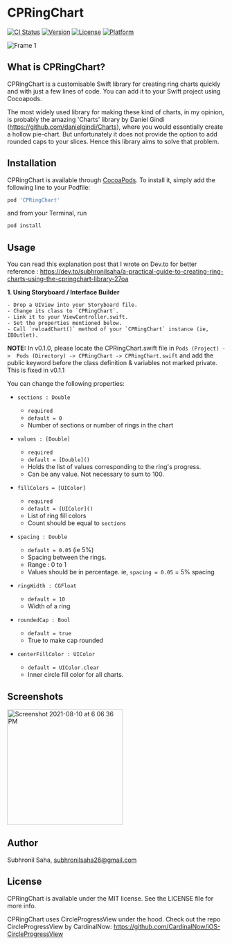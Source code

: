 # CPRingChart

[![CI Status](https://img.shields.io/travis/44949134/CPRingChart.svg?style=flat)](https://travis-ci.org/44949134/CPRingChart)
[![Version](https://img.shields.io/cocoapods/v/CPRingChart.svg?style=flat)](https://cocoapods.org/pods/CPRingChart)
[![License](https://img.shields.io/cocoapods/l/CPRingChart.svg?style=flat)](https://cocoapods.org/pods/CPRingChart)
[![Platform](https://img.shields.io/cocoapods/p/CPRingChart.svg?style=flat)](https://cocoapods.org/pods/CPRingChart)

![Frame 1](https://user-images.githubusercontent.com/44949134/130314598-fcd33806-7961-44eb-8333-626e2da4c1d6.png)

## What is CPRingChart?

CPRingChart is a customisable Swift library for creating ring charts quickly and with just a few lines of code. You can add it to your Swift project using Cocoapods.

The most widely used library for making these kind of charts, in my opinion, is probably the amazing 'Charts' library by Daniel Gindi (https://github.com/danielgindi/Charts), where you would  essentially create a hollow pie-chart. But unfortunately it does not provide the option to add rounded caps to your slices. Hence this library aims to solve that problem.

## Installation

CPRingChart is available through [CocoaPods](https://cocoapods.org). To install
it, simply add the following line to your Podfile:

```ruby
pod 'CPRingChart'
```

and from your Terminal, run


```ruby
pod install
```


## Usage

You can read this explanation post that I wrote on Dev.to for better reference : https://dev.to/subhronilsaha/a-practical-guide-to-creating-ring-charts-using-the-cpringchart-library-27oa

**1. Using Storyboard / Interface Builder**

    - Drop a UIView into your Storyboard file.
    - Change its class to `CPRingChart`.
    - Link it to your ViewController.swift.
    - Set the properties mentioned below.
    - Call `reloadChart()` method of your `CPRingChart` instance (ie, IBOutlet).

**NOTE:** In v0.1.0, please locate the CPRingChart.swift file in `Pods (Project) ->  Pods (Directory) -> CPRingChart -> CPRingChart.swift` and add the public keyword before the class definition & variables not marked private. This is fixed in v0.1.1

You can change the following properties:

- ``` sections : Double ``` 
  -  `required`
  -  `default = 0`
  -  Number of sections or number of rings in the chart
  
- ``` values : [Double] ```
  - `required`
  - `default = [Double]()`
  - Holds the list of values corresponding to the ring's progress.
  - Can be any value. Not necessary to sum to 100.
    
- ```fillColors = [UIColor]```
  - `required`
  - `default = [UIColor]()`
  - List of ring fill colors  
  - Count should be equal to `sections`

- `spacing : Double`
  - `default = 0.05` (ie 5%)
  - Spacing between the rings.
  - Range : 0 to 1
  - Values should be in percentage. ie, `spacing = 0.05` = 5% spacing

- `ringWidth : CGFloat`
  - `default = 10`
  - Width of a ring
    
- `roundedCap : Bool`
  - `default = true`
  - True to make cap rounded
    
- `centerFillColor : UIColor`
  - `default = UIColor.clear`
  - Inner circle fill color for all charts.


## Screenshots

<img width="267" alt="Screenshot 2021-08-10 at 6 06 36 PM" src="https://user-images.githubusercontent.com/44949134/128867848-01d36a47-a21c-47d6-a2bc-e1dfb8e143df.png">

## Author

Subhronil Saha, subhronilsaha26@gmail.com

## License

CPRingChart is available under the MIT license. See the LICENSE file for more info. 

CPRingChart uses CircleProgressView under the hood. Check out the repo CircleProgressView by CardinalNow: https://github.com/CardinalNow/iOS-CircleProgressView
